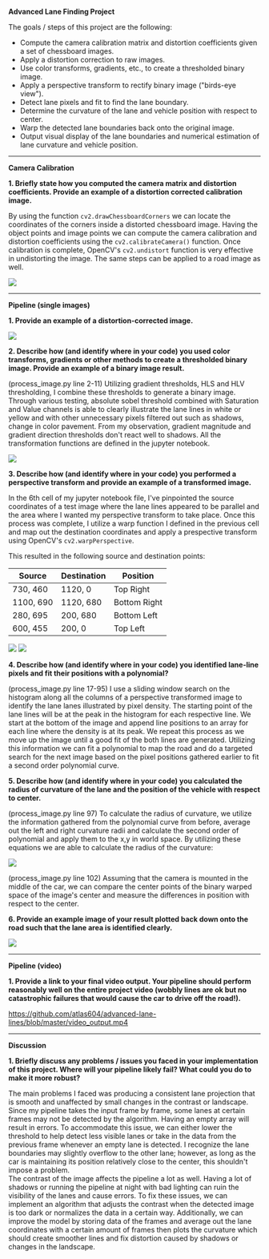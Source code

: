 **Advanced Lane Finding Project**

The goals / steps of this project are the following:

* Compute the camera calibration matrix and distortion coefficients given a set of chessboard images.
* Apply a distortion correction to raw images.
* Use color transforms, gradients, etc., to create a thresholded binary image.
* Apply a perspective transform to rectify binary image ("birds-eye view").
* Detect lane pixels and fit to find the lane boundary.
* Determine the curvature of the lane and vehicle position with respect to center.
* Warp the detected lane boundaries back onto the original image.
* Output visual display of the lane boundaries and numerical estimation of lane curvature and vehicle position.

---

**Camera Calibration**

**1. Briefly state how you computed the camera matrix and distortion coefficients. Provide an example of a distortion corrected calibration image.**

By using the function `cv2.drawChessboardCorners` we can locate the coordinates of the corners inside a distorted chessboard image.  Having the object points and image points we can compute the camera calibration and distortion coefficients using the `cv2.calibrateCamera()` function. Once calibration is complete, OpenCV's `cv2.undistort` function is very effective in undistorting the image. The same steps can be applied to a road image as well.

<img src="./output_images/example_undist.png">

---

**Pipeline (single images)**

**1. Provide an example of a distortion-corrected image.**

<img src="./output_images/example_undist_test1.png">

**2. Describe how (and identify where in your code) you used color transforms, gradients or other methods to create a thresholded binary image.  Provide an example of a binary image result.**

(process_image.py line 2-11) Utilizing gradient thresholds, HLS and HLV thresholding, I combine these thresholds to generate a binary image. Through various testing, absolute sobel threshold combined with Saturation and Value channels is able to clearly illustrate the lane lines in white or yellow and with other unnecessary pixels filtered out such as shadows, change in color pavement. From my observation, gradient magnitude and gradient direction thresholds don't react well to shadows. All the transformation functions are defined in the jupyter notebook.

<img src="./output_images/binary_image.png">

**3. Describe how (and identify where in your code) you performed a perspective transform and provide an example of a transformed image.**

In the 6th cell of my jupyter notebook file, I've pinpointed the source coordinates of a test image where the lane lines appeared to be parallel and the area where I wanted my perspective transform to take place.  Once this process was complete, I utilize a warp function I defined in the previous cell and map out the destination coordinates and apply a prespective transform using OpenCV's `cv2.warpPerspective`.

This resulted in the following source and destination points:

| Source      | Destination | Position    |
|-------------|-------------| ------------|
| 730, 460    | 1120, 0     | Top Right   |
| 1100, 690   | 1120, 680   | Bottom Right|
| 280, 695    | 200, 680    | Bottom Left |
| 600, 455    | 200, 0      | Top Left    |


<img src="./output_images/example_hls_warp.png">

<img src="./output_images/example_undist_warp.png">

**4. Describe how (and identify where in your code) you identified lane-line pixels and fit their positions with a polynomial?**

(process_image.py line 17-95) I use a sliding window search on the histogram along all the columns of a perspective transformed image to identify the lane lanes illustrated by pixel density.  The starting point of the lane lines will be at the peak in the histogram for each respective line.  We start at the bottom of the image and append line positions to an array for each line where the density is at its peak. We repeat this process as we move up the image until a good fit of the both lines are generated.  Utilizing this information we can fit a polynomial to map the road and do a targeted search for the next image based on the pixel positions gathered earlier to fit a second order polynomial curve.

**5. Describe how (and identify where in your code) you calculated the radius of curvature of the lane and the position of the vehicle with respect to center.**

(process_image.py line 97) To calculate the radius of curvature, we utilize the information gathered from the polynomial curve from before, average out the left and right curvature radii and calculate the second order of polynomial and apply them to the x,y in world space.  By utilizing these equations we are able to calculate the radius of the curvature:

<img src="./output_images/roc.png">

(process_image.py line 102) Assuming that the camera is mounted in the middle of the car, we can compare the center points of the binary warped space of the image's center and measure the differences in position with respect to the center.  

**6. Provide an example image of your result plotted back down onto the road such that the lane area is identified clearly.**

<img src="./output_images/process_image.png">

---

**Pipeline (video)**

**1. Provide a link to your final video output.  Your pipeline should perform reasonably well on the entire project video (wobbly lines are ok but no catastrophic failures that would cause the car to drive off the road!).**

https://github.com/atlas604/advanced-lane-lines/blob/master/video_output.mp4

---

**Discussion**

**1. Briefly discuss any problems / issues you faced in your implementation of this project.  Where will your pipeline likely fail?  What could you do to make it more robust?**

The main problems I faced was producing a consistent lane projection that is smooth and unaffected by small changes in the contrast or landscape. Since my pipeline takes the input frame by frame, some lanes at certain frames may not be detected by the algorithm.  Having an empty array will result in errors.  To accommodate this issue, we can either lower the threshold to help detect less visible lanes or take in the data from the previous frame whenever an empty lane is detected.  I recognize the lane boundaries may slightly overflow to the other lane; however, as long as the car is maintaining its position relatively close to the center, this shouldn't impose a problem.  
The contrast of the image affects the pipeline a lot as well.  Having a lot of shadows or running the pipeline at night with bad lighting can ruin the visibility of the lanes and cause errors.  To fix these issues, we can implement an algorithm that adjusts the contrast when the detected image is too dark or normalizes the data in a certain way. Additionally, we can improve the model by storing data of the frames and average out the lane coordinates with a certain amount of frames then plots the curvature which should create smoother lines and fix distortion caused by shadows or changes in the landscape.  
